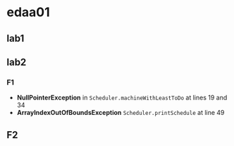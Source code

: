 # edaa01
## lab1
## lab2
### F1
- **NullPointerException** in `Scheduler.machineWithLeastToDo` at lines 19 and 34
- **ArrayIndexOutOfBoundsException** `Scheduler.printSchedule` at line 49

## F2 

